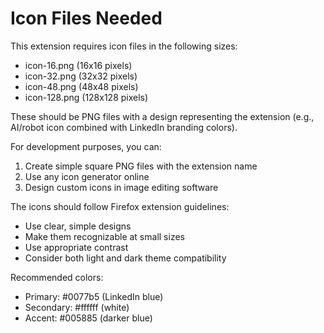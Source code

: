# Icon Files Needed

This extension requires icon files in the following sizes:

- icon-16.png (16x16 pixels)
- icon-32.png (32x32 pixels) 
- icon-48.png (48x48 pixels)
- icon-128.png (128x128 pixels)

These should be PNG files with a design representing the extension (e.g., AI/robot icon combined with LinkedIn branding colors).

For development purposes, you can:
1. Create simple square PNG files with the extension name
2. Use any icon generator online
3. Design custom icons in image editing software

The icons should follow Firefox extension guidelines:
- Use clear, simple designs
- Make them recognizable at small sizes
- Use appropriate contrast
- Consider both light and dark theme compatibility

Recommended colors:
- Primary: #0077b5 (LinkedIn blue)
- Secondary: #ffffff (white)
- Accent: #005885 (darker blue)
